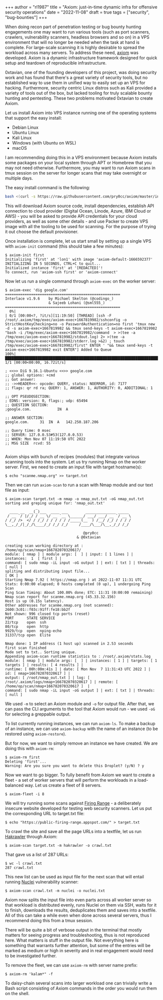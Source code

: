 +++
author = "rl1987"
title = "Axiom: just-in-time dynamic infra for offensive security operations"
date = "2022-11-08"
draft = true
tags = ["security", "bug-bounties"]
+++

When doing recon part of penetration testing or bug bounty hunting engagements one
may want to run various tools (such as port scanners, crawlers, vulnerability scanners,
headless browsers and so on) in a VPS environment that will no longer be needed when
the task at hand is complete. For large-scale scanning it is highly desirable to spread
the workload across many servers. To address these need, [axiom](https://github.com/pry0cc/axiom)
was developed. Axiom is a dynamic infrastructure framework designed for quick setup and
teardown of reproducible infrastructure. 

0xtavian, one of the founding developers of this project, was doing security work and
has found that there's a great variety of security tools, but no established way to 
use them in unified way to easily set up an VPS for hacking. Furthermore, security
centric Linux distros such as Kali provided a variety of tools out of the box, but
lacked tooling for truly scalable bounty hunting and pentesting. These two problems
motivated 0xtavian to create Axiom.

Let us install Axiom into VPS instance running one of the operating systems
that support the easy install:

* Debian Linux
* Ubuntu Linux
* Kali Linux
* Windows (with Ubuntu on WSL)
* macOS

I am recommending doing this in a VPS environment because Axiom installs some
packages on your local system through APT or Homebrew that you may not need otherwise.
Furthermore, you may want to run Axiom scans in tmux session on the server for longer
scans that may take overnight or multiple days.

The easy install command is the following:

```bash
bash <(curl -s https://raw.githubusercontent.com/pry0cc/axiom/master/interact/axiom-configure)
```

This will download Axiom source code, install dependencies, establish API connection to
cloud provider (Digital Ocean, Linode, Azure, IBM Cloud or AWS) - you will be asked to provide
API credentials for your cloud providers, as well as some other details - and use Packer to create
VPS image with all the tooling to be used for scanning. For the purpose of trying it out choose 
the default provisioner.

Once installation is complete, let us start small by setting up a single VPS with `axiom-init`
command (this should take a few minutes):

```
$ axiom-init first
Initializing 'first' at 'lon1' with image 'axiom-default-1666592377'
INITIALIZING IN 5 SECONDS, CTRL+C to quit... 
Initialized instance 'first' at '[REDACTED]'!
To connect, run 'axiom-ssh first' or 'axiom-connect'
```

Now let us run a single command through `axiom-exec` on the worker server:

```
$ axiom-exec 'dig google.com'
=====================================================
Interlace v1.9.6	by Michael Skelton (@codingo_)
                  	& Sajeeb Lohani (@sml555_)
=====================================================
  0%|                                                                                                                                                                                 | 0/1 [00:00<?, ?it/s][11:19:50] [THREAD] [ssh -F /root/.axiom/tmp/exec/axiom-exec+1667819982/sshconfig -o StrictHostKeyChecking=no -o PasswordAuthentication=no first 'tmux new -d -s axiom-exec+1667819982 && tmux send-keys -t axiom-exec+1667819982 "bash -i /tmp/exec/axiom-exec+1667819982/command  > >(tee -a /tmp/exec/axiom-exec+1667819982/stdout.log) 2> >(tee -a /tmp/exec/axiom-exec+1667819982/stderr.log >&2) ; touch /tmp/exec/axiom-exec+1667819982/first" ENTER ' "&& tmux send-keys -t axiom-exec+1667819982 exit ENTER"] Added to Queue 
100%|█████████████████████████████████████████████████████████████████████████████████████████████████████████████████████████████████████████████████████████████████████████| 1/1 [00:00<00:00, 16.72it/s]

; <<>> DiG 9.16.1-Ubuntu <<>> google.com
;; global options: +cmd
;; Got answer:
;; ->>HEADER<<- opcode: QUERY, status: NOERROR, id: 7177
;; flags: qr rd ra; QUERY: 1, ANSWER: 1, AUTHORITY: 0, ADDITIONAL: 1

;; OPT PSEUDOSECTION:
; EDNS: version: 0, flags:; udp: 65494
;; QUESTION SECTION:
;google.com.			IN	A

;; ANSWER SECTION:
google.com.		31	IN	A	142.250.187.206

;; Query time: 0 msec
;; SERVER: 127.0.0.53#53(127.0.0.53)
;; WHEN: Mon Nov 07 11:19:50 UTC 2022
;; MSG SIZE  rcvd: 55


```

Axiom ships with bunch of recipes (modules) that integrate various scanning tools into the system.
Let us try running Nmap on the worker server. First, we need to create an input file
with target hostname(s):

```
$ echo "scanme.nmap.org" >> target.txt
```

Then we can run `axiom-scan` to run a scan with Nmap module and our text file as input:

```
$ axiom-scan target.txt -m nmap -o nmap_out.txt -oG nmap_out.txt
sorting and greping unique for: 'nmap_out.txt'
              _
  ____ __  __(_)___  ____ ___        ______________ _____
 / __ `/ |/_/ / __ \/ __ `__ \______/ ___/ ___/ __ `/ __ \
/ /_/ />  </ / /_/ / / / / / /_____(__  ) /__/ /_/ / / / /
\__,_/_/|_/_/\____/_/ /_/ /_/     /____/\___/\__,_/_/ /_/

                                    @pry0cc
                                 & @0xtavian

creating scan working directory at : /home/op/scan/nmap+166782070320617/
module: [ nmap ] | module args: [  ] | input: [ 1 lines ] |
instances:  1  [ first ] |
command: [ sudo nmap -iL input -oG output ] | ext: [ txt ] | threads: [ null ]
spliting and distributing input file...
[ OK ]
Starting Nmap 7.92 ( https://nmap.org ) at 2022-11-07 11:31 UTC
Stats: 0:00:00 elapsed; 0 hosts completed (0 up), 1 undergoing Ping Scan
Ping Scan Timing: About 100.00% done; ETC: 11:31 (0:00:00 remaining)
Nmap scan report for scanme.nmap.org (45.33.32.156)
Host is up (0.15s latency).
Other addresses for scanme.nmap.org (not scanned): 2600:3c01::f03c:91ff:fe18:bb2f
Not shown: 996 closed tcp ports (reset)
PORT      STATE SERVICE
22/tcp    open  ssh
80/tcp    open  http
9929/tcp  open  nping-echo
31337/tcp open  Elite

Nmap done: 1 IP address (1 host up) scanned in 2.53 seconds
first scan finished
Mode set to txt.. Sorting unique.
Appending axiom-scan runtime statistics to : /root/.axiom/stats.log
module: [ nmap ] | module args: [  ] | instances: [ 1 ] | targets: [ 1 targets ] | results: [ 4 results ] |
runtime: [ 00h:00m:41s ] | date: [ Mon Nov  7 11:31:43 UTC 2022 ] | id: [ nmap+166782070320617 ] |
output: [ /root/nmap_out.txt ] | log: [ /root/.axiom/logs/nmap+166782070320617 ] | remote: [ /home/op/scan/nmap+166782070320617 ]  |
command: [ sudo nmap -iL input -oG output ] | ext: [ txt ] | threads: [ null ]
```

We used `-m` to select an Axiom module and `-o` for output file. After that, we can
pass the CLI arguments to the tool that Axiom would run - we used `-oG` for selecting
a greppable output.

To list currently running instances, we can run `axiom-ls`. To make a backup of an instance,
we can use `axiom-backup` with the name of an instance (to be restored using `axiom-restore`).

But for now, we want to simply remove an instance we have created. We are doing this with
`axiom-rm`:

```
$ axiom-rm first
Deleting 'first'...
Warning: Are you sure you want to delete this Droplet? (y/N) ? y
```

Now we want to go bigger. To fully benefit from Axiom we want to create a fleet - 
a set of worker servers that will perform the workloads in a load-balanced
way. Let us create a fleet of 8 servers.

```
$ axiom-fleet -i 8
```

We will try running some scans against [Firing Range](https://public-firing-range.appspot.com/) - a deliberately insecure
website developed for testing web security scanners. Let us put the corresponding
URL to target.txt file:

```
$ echo "https://public-firing-range.appspot.com/" > target.txt 
```

To crawl the site and save all the page URLs into a textfile, let us run
[Hakrawler](https://github.com/hakluke/hakrawler) through Axiom:

```
$ axiom-scan target.txt -m hakrawler -o crawl.txt
```

That gave us a list of 287 URLs:

```
$ wc -l crawl.txt 
287 crawl.txt
```

This new list can be used as input file for the next scan that will entail running
[Nuclei](https://github.com/projectdiscovery/nuclei) vulnerability scanner: 

```
$ axiom-scan crawl.txt -m nuclei -o nuclei.txt
```

Axiom now splits the input file into even parts across all worker server so that workload
is distributed evenly, runs Nuclei on them via SSH, waits for it to finish, downloads the
results, deduplicates them and saves into a textfile. All of this can take a while even
when done across several servers, thus I recommend doing this from a tmux session.

There will be quite a bit of verbose output in the terminal that mostly matters for
seeing progress and troubleshooting, thus is not reproduced here. What matters is stuff
in the output file. Not everything here is something that warrants further attention,
but some of the entries will be marked as medium or high in severity and in real 
engagement would need to be investigated further. 

To remove the fleet, we can use `axiom-rm` with server name prefix:

```
$ axiom-rm 'kalam*" -f
```

To daisy-chain several scans into larger workload one can trivially write a Bash
script consisting of Axiom commands in the order you would run them on the shell.

